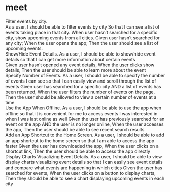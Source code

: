 # meet
Filter events by city. <br>
As a user,
I should be able to filter events by city
So that I can see a list of events taking place in that city.
When user hasn’t searched for a specific city, show upcoming events from all cities.
Given user hasn’t searched for any city;
When the user opens the app;
Then the user should see a list of upcoming events.
<br>
Show/Hide Event Details. 
As a user, I should be able to show/hide event details so that I can get more information about certain events	
Given user hasn’t opened any event details, When the user clicks show details, Then the user should be able to learn more about the event
<br>
Specify Number of Events.
As a user, I should be able to specify the number of events I can see so that I can easily view and scroll through the list of events
Given user has searched for a specific city AND a list of events has been returned, When the user filters the number of events on the page, Then the user should be allowed to view a certain number of events at a time
<br>
Use the App When Offline. 
As a user, I should be able to use the app when offline so that it is convenient for me to access events I was interested in when I was last online as well
Given the user has previously searched for an event on the app AND the user is no longer online, When the user accesses the app, Then the user should be able to see recent search results
<br>
Add an App Shortcut to the Home Screen. 
As a user, I should be able to add an app shortcut to the home screen so that I am able to access the app faster
Given the user has downloaded the app, When the user clicks on a shortcut link, Then the user should be able to access the app directly
<br>
Display Charts Visualizing Event Details.
As a user, I should be able to view display charts visualizing event details so that I can easily see event details and compare what events are happening in which cities
Given the user has searched for events, When the user clicks on a button to display charts, Then they should be able to see a chart displaying upcoming events in each city
